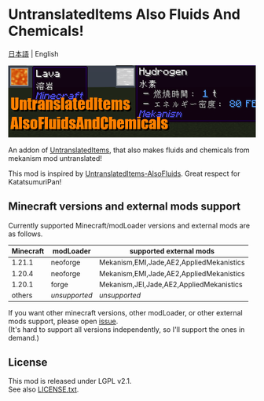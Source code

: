 # UntranslatedItems Also Fluids And Chemicals!

[日本語](./README.md) | English

![uti_afac_banner](./assets/uti_afac_banner.png)

An addon of [UntranslatedItems](https://www.curseforge.com/minecraft/mc-mods/untranslated-items), that also makes fluids
and chemicals from mekanism mod untranslated!

This mod is inspired by [UntranslatedItems-AlsoFluids](https://github.com/KatatsumuriPan/UntranslatedItems-AlsoFluids/).
Great respect for KatatsumuriPan!

## Minecraft versions and external mods support

Currently supported Minecraft/modLoader versions and external mods are as follows.

| Minecraft | modLoader     | supported external mods                  |
|-----------|---------------|------------------------------------------|
| 1.21.1    | neoforge      | Mekanism,EMI,Jade,AE2,AppliedMekanistics |
| 1.20.4    | neoforge      | Mekanism,EMI,Jade,AE2,AppliedMekanistics |
| 1.20.1    | forge         | Mekanism,JEI,Jade,AE2,AppliedMekanistics |
| others    | *unsupported* | *unsupported*                            |

If you want other minecraft versions, other modLoader, or other external mods support, please
open [issue](https://github.com/npg418/uti-alsofluidsandchemicals/issues).  
(It's hard to support all versions independently, so I'll support the ones in demand.)

## License

This mod is released under LGPL v2.1.  
See also [LICENSE.txt](./LICENSE.txt).
